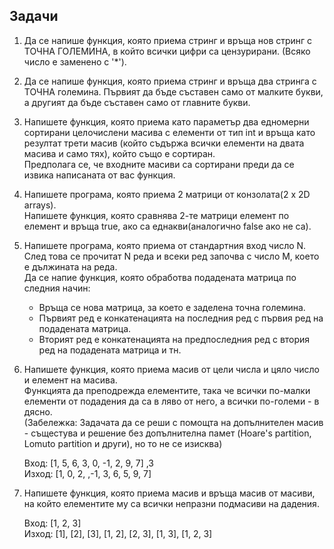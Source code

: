 ## Задачи

1. Да се напише функция, която приема стринг и връща нов стринг с ТОЧНА ГОЛЕМИНА, в който всички цифри са цензурирани. (Всяко число е заменено с '*').

2. Да се напише функция, която приема стринг и връща два стринга с ТОЧНА големина. Първият да бъде съставен само от малките букви, а другият да бъде съставен само от главните букви.

3. Напишете функция, която приема като параметър два едномерни сортирани целочислени масива с елементи от тип int и връща като резултат трети масив
(който съдържа всички елементи на двата масива и само тях), който също е сортиран. <br />
Предполага се, че входните масиви са сортирани преди да се извика написаната от вас функция. <br />

4. Напишете програма, която приема 2 матрици от конзолата(2 x 2D arrays). <br />
   Напишете функция, която сравнява 2-те матрици елемент по елемент и връща true, ако са еднакви(аналогично false ако не са). <br />

5. Напишете програма, която приема от стандартния вход число N. След това се прочитат N реда и всеки ред започва с число M, което е дължината на реда. <br />
Да се напие функция, която обработва подадената матрица по следния начин:
   - Връща се нова матрица, за което е заделена точна големина.
   - Първият ред е конкатенацията на последния ред с първия ред на подадената матрица.
   - Вторият ред е конкатенацията на предпоследния ред с втория ред на подадената матрица и тн.

6. Напишете функция, която приема масив от цели числа и цяло число и елемент на масива. <br />
Функцията да преподрежда елементите, така че всички по-малки елементи от подадения да са в ляво от него, а всички по-големи - в дясно. <br />
(Забележка: Задачата да се реши с помощта на допълнителен масив - същестува и решение без допълнителна памет (Hoare's partition, Lomuto partition и други), но то не се изисква) <br />

   Вход: [1, 5, 6, 3, 0, -1, 2, 9, 7] ,3 <br />
   Изход: [1, 0, 2, ,-1, 3, 6, 5, 9, 7] <br />

7. Напишете функция, която приема масив и връща масив от масиви, на който елементите му са всички непразни подмасиви на дадения.

   Вход: [1, 2, 3] <br />
   Изход: [1], [2], [3], [1, 2], [2, 3], [1, 3], [1, 2, 3] <br />
